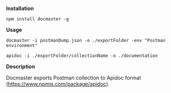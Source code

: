 **Installation**

`npm install docmaster -g`

**Usage**


`docmaster -i postmanDump.json -o ./exportFolder -env "Postman environment"` 

`apidoc -i ./exportFolder/collectionName -o ./documentation`

**Description**

Docmaster exports Postman collection to Apidoc format (https://www.npmjs.com/package/apidoc).



